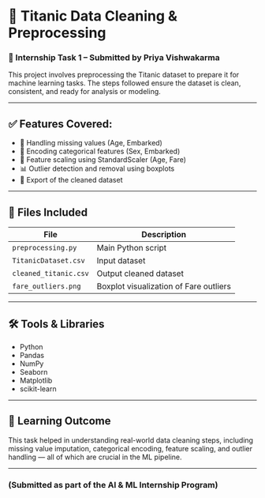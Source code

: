 # 🚢 Titanic Data Cleaning & Preprocessing

### 📌 Internship Task 1 – Submitted by Priya Vishwakarma

This project involves preprocessing the Titanic dataset to prepare it for machine learning tasks. The steps followed ensure the dataset is clean, consistent, and ready for analysis or modeling.

---

## ✅ Features Covered:
- 🧼 Handling missing values (Age, Embarked)
- 🔁 Encoding categorical features (Sex, Embarked)
- 📏 Feature scaling using StandardScaler (Age, Fare)
- 📊 Outlier detection and removal using boxplots
- 💾 Export of the cleaned dataset

---

## 📂 Files Included
| File | Description |
|------|-------------|
| `preprocessing.py` | Main Python script |
| `TitanicDataset.csv` | Input dataset |
| `cleaned_titanic.csv` | Output cleaned dataset |
| `fare_outliers.png` | Boxplot visualization of Fare outliers |

---

## 🛠 Tools & Libraries
- Python
- Pandas
- NumPy
- Seaborn
- Matplotlib
- scikit-learn

---

## 🧠 Learning Outcome
This task helped in understanding real-world data cleaning steps, including missing value imputation, categorical encoding, feature scaling, and outlier handling — all of which are crucial in the ML pipeline.

---
### (Submitted as part of the AI & ML Internship Program)
